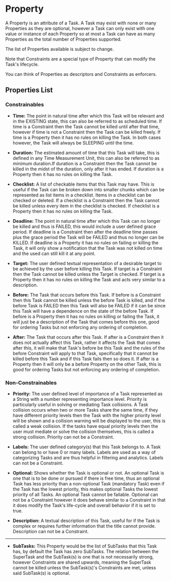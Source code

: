 # Property

A Property is an attribute of a Task. A Task may exist with none or many Properties as they are optional, however a 
Task can only exist with one value or instance of each Property so at most a Task can have as many Properties as the 
total number of Properties supported.

The list of Properties available is subject to change.

Note that Constraints are a special type of Property that can modify the Task's lifecycle.

You can think of Properties as descriptors and Constraints as enforcers.

## Properties List

### Constrainables

* **Time:** The point in natural time after which this Task will be relevant and in the EXISTING state, this can also
be referred to as scheduled time. If time is a Constraint then the Task cannot be killed until after that time, however 
if time is not a Constraint then the Task can be killed freely. If time is a Property then it has no rules on killing
the Task. In both cases however, the Task will always be SLEEPING until the time.

* **Duration:** The estimated amount of time that this Task will take, this is defined in any Time Measurement Unit, 
this can also be referred to as minimum duration.If duration is a Constraint then the Task cannot be killed in the 
midst of the duration, only after it has ended. If duration is a Property then it has no rules on killing the Task.

* **Checklist:** A list of checkable items that this Task may have. This is useful if the Task can be broken down into 
smaller chunks which can be represented as list items in a checklist. Items in a checklist can be checked or deleted. 
If a checklist is a Constraint then the Task cannot be killed unless every item in the checklist is checked. If 
checklist is a Property then it has no rules on killing the Task.

* **Deadline:** The point in natural time after which this Task can no longer be killed and thus is FAILED, this 
would include a user defined grace period. If deadline is a Constraint then after the deadline time passes plus the 
grace period the Task will be FAILED and thus no longer can be KILLED. If deadline is a Property it has no rules on 
failing or killing the Task, it will only show a notification that the Task was not killed on time and the used can 
still kill it at any point.

* **Target:** The user defined textual representation of a desirable target to be achieved by the user before killing
 this Task. If target is a Constraint then the Task cannot be killed unless the Target is checked. If target is a 
 Property then it has no rules on killing the Task and acts very similar to a description.

* **Before:** The Task that occurs before this Task. If before is a Constraint then this Task cannot be killed unless
 the before Task is killed, and if the before Task is FAILED then this Task will also be FAILED if it can be since 
 this Task will have a dependence on the state of the before Task. If before is a Property then it has no rules on 
 killing or failing the Task, it will just be a description of the Task that comes before this one, good for ordering
 Tasks but not enforcing any ordering of completion.

* **After:** The Task that occurs after this Task. If after is a Constraint then it does not actually affect this 
Task, rather it affects the Task that comes after this, it will make that Task's before be this Task and the rules of
the before Constraint will apply to that Task, specifically that it cannot be killed before this Task and if this 
Task fails then so does it. If after is a Property then it will only be a before Property on the other Task, this is 
good for ordering Tasks but not enforcing any ordering of completion.

### Non-Constrainables

* **Priority:** The user defined level of importance of a Task represented as a String with a number representing 
importance level. Priority is particularly useful in solving or mediating Task collisions. A Task collision occurs
when two or more Tasks share the same time, if they have different priority levels then the Task with the higher 
priority level will be shown and a collision warning will be displayed to the user, this is called a weak collision. 
If the tasks have equal priority levels then the user must mediate or solve the collision themselves, this is called 
a strong collision. Priority can not be a Constraint.

* **Labels:** The user defined category(s) that this Task belongs to. A Task can belong to or have 0 or many labels. 
Labels are used as a way of categorizing Tasks and are thus helpful in filtering and analytics. Labels can not be a
Constraint.

* **Optional:** Shows whether the Task is optional or not. An optional Task is one that is to be done or pursued if 
there is free time, thus an optional Task has less priority than a non-optional Task (mandatory Task) even if the 
Task has the lowest priority, this makes optional Tasks the lowest priority of all Tasks. An optional Task cannot be 
failable. Optional can not be a Constraint however it does behave similar to a Constraint in that it does modify the 
Task's life-cycle and overall behavior if it is set to true.

* **Description:** A textual description of this Task, useful for if the Task is complex or requires further 
information that the title cannot provide. Description can not be a Constraint.

-------------------------------------------------------------------------------------------------------------------------------------

* **SubTasks:** This Property would be the list of SubTasks that this Task has, by default the Task has zero SubTasks.
 The relation between the SuperTask and the SubTask(s) is one that is not necessarily strong, however Constraints are shared upwards,
  meaning the SuperTask cannot be killed unless the SubTask(s)'s Constraints are met, unless said SubTask(s) is optional.
